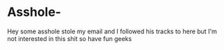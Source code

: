 # Asshole-
Hey some asshole stole my email and I followed his tracks to here but I'm not interested in this shit so have fun geeks

